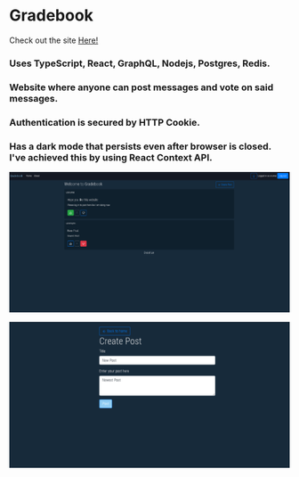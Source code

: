 # Gradebook
Check out the site [Here!](https://www.gradebook-web.com/)

### Uses TypeScript, React, GraphQL, Nodejs, Postgres, Redis. 

### Website where anyone can post messages and vote on said messages. 

### Authentication is secured by HTTP Cookie.

### Has a dark mode that persists even after browser is closed. I've achieved this by using React Context API. 

![alt text](https://raw.githubusercontent.com/Telakshan/Gradebook-2.0/main/Gradebook-Server/Photos/gradebook-1.png)

![alt text](https://raw.githubusercontent.com/Telakshan/Gradebook-2.0/main/Gradebook-Server/Photos/gradebook-2.png)

